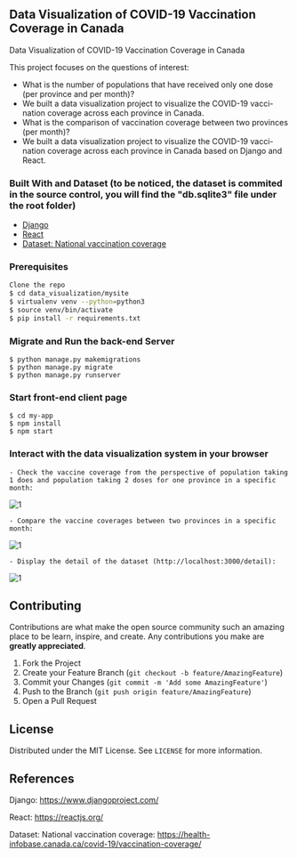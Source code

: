 <!-- PROJECT LOGO
<br />
<p align="center">
  <a href="https://github.com/othneildrew/Best-README-Template">
    <img src="images/logo.png" alt="Logo" width="80" height="80">
  </a>

  <h3 align="center">Best-README-Template</h3>

  <p align="center">
    An awesome README template to jumpstart your projects!
    <br />
    <a href="https://github.com/othneildrew/Best-README-Template"><strong>Explore the docs »</strong></a>
    <br />
    <br />
    <a href="https://github.com/othneildrew/Best-README-Template">View Demo</a>
    ·
    <a href="https://github.com/othneildrew/Best-README-Template/issues">Report Bug</a>
    ·
    <a href="https://github.com/othneildrew/Best-README-Template/issues">Request Feature</a>
  </p>
</p>
-->


<!-- TABLE OF CONTENTS 
## Table of Contents

* [About the Project](#about-the-project)
  * [Built With](#built-with)
* [Getting Started](#getting-started)
  * [Prerequisites](#prerequisites)
  * [Installation](#installation)
* [Usage](#usage)
* [Roadmap](#roadmap)
* [Contributing](#contributing)
* [License](#license)
* [Contact](#contact)
* [Acknowledgements](#acknowledgements)
-->


<!-- ABOUT THE PROJECT -->
## Data Visualization of COVID-19 Vaccination Coverage in Canada
Data Visualization of COVID-19 Vaccination Coverage in Canada

This project focuses on the questions of interest:
* What is the number of populations that have received only one dose (per province and per month)? 
* We built a data visualization project to visualize the COVID-19 vacci-nation coverage across each province in Canada. 
* What is the comparison of vaccination coverage between two provinces (per month)?
* We built a data visualization project to visualize the COVID-19 vacci-nation coverage across each province in Canada based on Django and React. 

### Built With and Dataset (to be noticed, the dataset is commited in the source control, you will find the "db.sqlite3" file under the root folder)
* [Django](https://www.djangoproject.com/)
* [React](https://reactjs.org/)
* [Dataset: National vaccination coverage](https://health-infobase.canada.ca/covid-19/vaccination-coverage/)

### Prerequisites
```sh
Clone the repo
$ cd data_visualization/mysite
$ virtualenv venv --python=python3
$ source venv/bin/activate
$ pip install -r requirements.txt
```

### Migrate and Run the back-end Server
```
$ python manage.py makemigrations
$ python manage.py migrate
$ python manage.py runserver
```

### Start front-end client page
```
$ cd my-app
$ npm install
$ npm start
```

### Interact with the data visualization system in your browser
```
- Check the vaccine coverage from the perspective of population taking 1 does and population taking 2 doses for one province in a specific month:
```
![1](https://github.com/txrxrxr/data_visualization/blob/master/mysite/my-app/public/pic1.png) 

```
- Compare the vaccine coverages between two provinces in a specific month:
```
![1](https://github.com/txrxrxr/data_visualization/blob/master/mysite/my-app/public/pic2.png) 

```
- Display the detail of the dataset (http://localhost:3000/detail):
```
![1](https://github.com/txrxrxr/data_visualization/blob/master/mysite/my-app/public/pic3.png) 


## Contributing

Contributions are what make the open source community such an amazing place to be learn, inspire, and create. Any contributions you make are **greatly appreciated**.

1. Fork the Project
2. Create your Feature Branch (`git checkout -b feature/AmazingFeature`)
3. Commit your Changes (`git commit -m 'Add some AmazingFeature'`)
4. Push to the Branch (`git push origin feature/AmazingFeature`)
5. Open a Pull Request



<!-- LICENSE -->
## License

Distributed under the MIT License. See `LICENSE` for more information.

## References
Django: https://www.djangoproject.com/

React: https://reactjs.org/

Dataset: National vaccination coverage: https://health-infobase.canada.ca/covid-19/vaccination-coverage/

